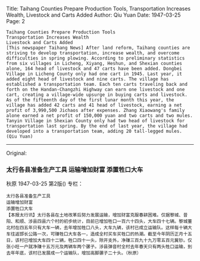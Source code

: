 Title: Taihang Counties Prepare Production Tools, Transportation Increases Wealth, Livestock and Carts Added
Author: Qiu Yuan
Date: 1947-03-25
Page: 2

    Taihang Counties Prepare Production Tools
    Transportation Increases Wealth
    Livestock and Carts Added
    [This newspaper Taihang News] After land reform, Taihang counties are striving to develop transportation, increase wealth, and overcome difficulties in spring plowing. According to preliminary statistics from six villages in Licheng, Xiyang, Heshun, and Shexian counties alone, 164 head of livestock and 47 carts have been added. Dongbei Village in Licheng County only had one cart in 1945. Last year, it added eight head of livestock and nine carts. The village has established a transportation team. Each ten carts traveling back and forth on the Handan-Changzhi Highway can earn one livestock and one cart, creating a village-wide upsurge in buying carts and livestock. As of the fifteenth day of the first lunar month this year, the village has added 42 carts and 41 head of livestock, earning a net profit of 3,990,500 Jichaos after expenses. Zhang Xiaowang's family alone earned a net profit of 150,000 yuan and two carts and two mules. Tanyin Village in Shexian County only had two head of livestock for transportation last spring. By the end of last year, the village had developed into a transportation team, adding 20 tall-legged mules. (Qiu Yuan)



<hr /> 

Original: 


### 太行各县准备生产工具  运输增加财富  添置牲口大车
秋原
1947-03-25
第2版()
专栏：

    太行各县准备生产工具
    运输增加财富
    添置牲口大车
    【本报太行讯】太行各县在土地改革后努力发展运输，增加财富克服春耕困难。仅据黎城、昔阳、和顺、涉县四县六个村的初步统计，目前已增加牲口一百六十四头，大车四十七辆。黎城董北村在四五年只有大车一辆，去年增加牲口八头，大车九辆，该村已成立运输队。这样每十辆大车往返邯长公路一次，可赚牲口大车各一，造成全村买车买牲口的热潮。截至今年阴历正月十五日，该村已增加大车四十二辆，牲口四十一头，除开支外，净赚三百九十九万零五百元冀钞。仅张小旺一户就净赚十五万元及两辆车两个骡子。涉县弹音村全村去年春天只有两头牲口运输，到去年年底，该村已发展成一个运输队，增加高脚骡子二十头。（秋原）
